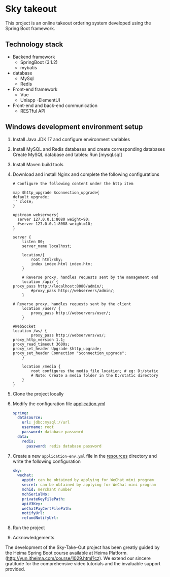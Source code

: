 # Sky takeout

This project is an online takeout ordering system developed using the Spring Boot framework.

## Technology stack

- Backend framework
   - SpringBoot (3.1.2)
   - mybatis
- database
   - MySql
   - Redis
- Front-end framework
   - Vue
   - Uniapp
   -ElementUI
- Front-end and back-end communication
   - RESTful API

## Windows development environment setup

1. Install Java JDK 17 and configure environment variables
2. Install MySQL and Redis databases and create corresponding databases
   Create MySQL database and tables: Run [mysql.sql]
4. Install Maven build tools
5. Download and install Nginx and complete the following configurations

    ```
    # Configure the following content under the http item

    map $http_upgrade $connection_upgrade{
    default upgrade;
    '' close;
    }

    upstream webservers{
      server 127.0.0.1:8080 weight=90;
      #server 127.0.0.1:8088 weight=10;
    }

    server {
        listen 80;
        server_name localhost;

        location/{
            root html/sky;
            index index.html index.htm;
        }

        # Reverse proxy, handles requests sent by the management end
        location /api/ {
    proxy_pass http://localhost:8080/admin/;
            #proxy_pass http://webservers/admin/;
        }

    # Reverse proxy, handles requests sent by the client
        location /user/ {
            proxy_pass http://webservers/user/;
        }

    #WebSocket
    location /ws/ {
            proxy_pass http://webservers/ws/;
    proxy_http_version 1.1;
    proxy_read_timeout 3600s;
    proxy_set_header Upgrade $http_upgrade;
    proxy_set_header Connection "$connection_upgrade";
        }

        location /media {
            root configures the media file location; # eg: D:/static
            # Note: Create a media folder in the D:/static directory
        }
    }
    ```

6. Clone the project locally
7. Modify the configuration file [application.yml](./sky-server/src/main/resources/application.yml)

    ```yml
    spring:
      datasource:
        url: jdbc:mysql://url
        username: root
        password: database password
      data:
        redis:
          password: redis database password
    ```

8. Create a new `application-env.yml` file in the [resources](./sky-server/src/main/resources/) directory and write the following configuration

    ```yml
    sky:
      wechat:
        appid: can be obtained by applying for WeChat mini program
        secret: can be obtained by applying for WeChat mini program
        mchid: merchant number
        mchSerialNo:
        privateKeyFilePath:
        apiV3Key:
        weChatPayCertFilePath:
        notifyUrl:
        refundNotifyUrl:
    ```

9. Run the project


10. Acknowledgements
    
The development of the Sky-Take-Out project has been greatly guided by the Heima Spring Boot course available at Heima Platform.(http://yun.itheima.com/course/1029.html?cz). 
We extend our sincere gratitude for the comprehensive video tutorials and the invaluable support provided.

